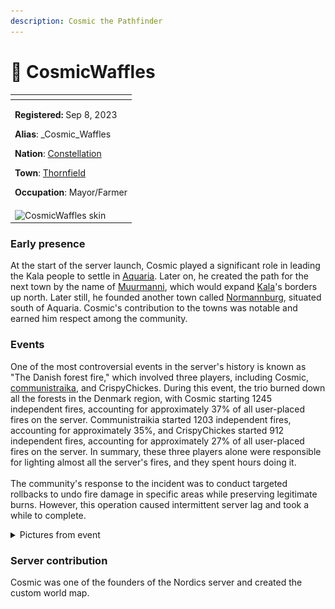 ```yaml
---
description: Cosmic the Pathfinder
---
```


# 👤 CosmicWaffles

<table data-view="cards" data-full-width="false"><thead><tr><th></th></tr></thead><tbody><tr><td><p><strong>Registered:</strong> Sep 8, 2023</p><p><strong>Alias</strong>: _Cosmic_Waffles</p><p><strong>Nation</strong>: <a href="../nations/present-nations/constellation.md">Constellation</a></p><p><strong>Town</strong>: <a href="../towns/finland-region/thornfield.md">Thornfield</a></p><p><strong>Occupation</strong>: Mayor/Farmer</p></td></tr><tr><td><img src="../../../.gitbook/assets/_Cosmic_Waffles-skin.png" alt="CosmicWaffles skin"></td></tr></tbody></table>

### Early presence

At the start of the server launch, Cosmic played a significant role in leading the Kala people to settle in [Aquaria](../towns/finland-region/aquaria.md). Later on, he created the path for the next town by the name of [Muurmanni](../towns/finland-region/muurmanni.md), which would expand [Kala](../nations/absent-nations/kala.md)'s borders up north. Later still, he founded another town called [Normannburg](../towns/finland-region/normannburg.md), situated south of Aquaria. Cosmic's contribution to the towns was notable and earned him respect among the community.

### Events

One of the most controversial events in the server's history is known as "The Danish forest fire," which involved three players, including Cosmic, [communistraika](communistraikia.md), and CrispyChickes. During this event, the trio burned down all the forests in the Denmark region, with Cosmic starting 1245 independent fires, accounting for approximately 37% of all user-placed fires on the server. Communistraikia started 1203 independent fires, accounting for approximately 35%, and CrispyChickes started 912 independent fires, accounting for approximately 27% of all user-placed fires on the server. In summary, these three players alone were responsible for lighting almost all the server's fires, and they spent hours doing it.\
\
The community's response to the incident was to conduct targeted rollbacks to undo fire damage in specific areas while preserving legitimate burns. However, this operation caused intermittent server lag and took a while to complete.

<details>

<summary>Pictures from event</summary>

<img src="../../../.gitbook/assets/image (76).png" alt="" data-size="original"><img src="../../../.gitbook/assets/image (77).png" alt="" data-size="original">

</details>

### Server contribution

Cosmic was one of the founders of the Nordics server and created the custom world map.
